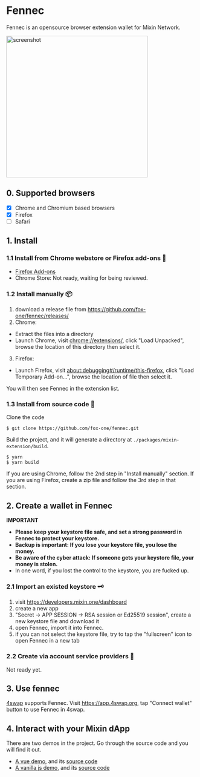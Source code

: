 # Fennec

Fennec is an opensource browser extension wallet for Mixin Network.

<img width="374" alt="screenshot" src="https://user-images.githubusercontent.com/67439/114180680-7b160580-997b-11eb-9639-91eb0cf79611.png">


## 0. Supported browsers

- [x] Chrome and Chromium based browsers
- [x] Firefox
- [ ] Safari

## 1. Install

### 1.1 Install from Chrome webstore or Firefox add-ons 🛒

- [Firefox Add-ons](https://addons.mozilla.org/en-US/firefox/addon/fox_fennec/)
- Chrome Store: Not ready, waiting for being reviewed.

### 1.2 Install manually 📦

1. download a release file from https://github.com/fox-one/fennec/releases/
2. Chrome:
  - Extract the files into a directory
  - Launch Chrome, visit [chrome://extensions/](chrome://extensions/), click "Load Unpacked", browse the location of this directory then select it.
3. Firefox:
  - Launch Firefox, visit [about:debugging#/runtime/this-firefox](about:debugging#/runtime/this-firefox), click "Load Temporary Add-on...", browse the location of file then select it.

You will then see Fennec in the extension list.

### 1.3 Install from source code 🔧

Clone the code

```
$ git clone https://github.com/fox-one/fennec.git
```

Build the project, and it will generate a directory at `./packages/mixin-extension/build`.

```
$ yarn
$ yarn build
```

If you are using Chrome, follow the 2nd step in "Install manually" section. If you are using Firefox, create a zip file and follow the 3rd step in that section.

## 2. Create a wallet in Fennec

**IMPORTANT**

- **Please keep your keystore file safe, and set a strong password in Fennec to protect your keystore.**
- **Backup is important: If you lose your keystore file, you lose the money.**
- **Be aware of the cyber attack: If someone gets your keystore file, your money is stolen.**
- In one word, if you lost the control to the keystore, you are fucked up.

### 2.1 Import an existed keystore 🗝

1. visit https://developers.mixin.one/dashboard
2. create a new app
3. "Secret -> APP SESSION -> RSA session or Ed25519 session", create a new keystore file and download it
4. open Fennec, import it into Fennec.
5. if you can not select the keystore file, try to tap the "fullscreen" icon to open Fennec in a new tab

### 2.2 Create via account service providers 🔑

Not ready yet.

## 3. Use fennec

[4swap](https://4swap.org) supports Fennec. Visit https://app.4swap.org, tap "Connect wallet" button to use Fennec in 4swap.

## 4. Interact with your Mixin dApp

There are two demos in the project. Go through the source code and you will find it out.

- [A vue demo](https://fox-one.github.io/fennec), and its [source code](https://github.com/fox-one/fennec/tree/main/packages/mixin-extension-demo)
- [A vanilla js demo](https://fox-one.github.io/fennec/javascript), and its [source code](https://github.com/fox-one/fennec/blob/main/packages/mixin-extension-demo/public/javascript.html)
